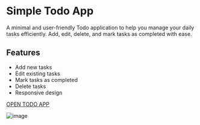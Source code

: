 # Simple Todo App

A minimal and user-friendly Todo application to help you manage your daily tasks efficiently. Add, edit, delete, and mark tasks as completed with ease.

## Features
- Add new tasks
- Edit existing tasks
- Mark tasks as completed
- Delete tasks
- Responsive design
  
<a href="https://thanosdrome.github.io/Todo-App/"> OPEN TODO APP</a>

![image](https://github.com/user-attachments/assets/ccb0e725-d61a-4105-aadd-88826dcc8f0c)
